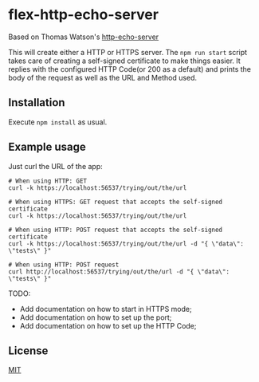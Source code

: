 # flex-http-echo-server

Based on Thomas Watson's [http-echo-server](https://github.com/watson/http-echo-server)

This will create either a HTTP or HTTPS server. The ```npm run start``` script takes care of creating a self-signed certificate to make things easier.
It replies with the configured HTTP Code(or 200 as a default) and prints the body of the request as well as the URL and Method used.

## Installation

Execute ```npm install``` as usual.

## Example usage

Just curl the URL of the app:

```
# When using HTTP: GET
curl -k https://localhost:56537/trying/out/the/url

# When using HTTPS: GET request that accepts the self-signed certificate
curl -k https://localhost:56537/trying/out/the/url

# When using HTTP: POST request that accepts the self-signed certificate
curl -k https://localhost:56537/trying/out/the/url -d "{ \"data\": \"tests\" }"

# When using HTTP: POST request
curl http://localhost:56537/trying/out/the/url -d "{ \"data\": \"tests\" }"
```

TODO:
- Add documentation on how to start in HTTPS mode;
- Add documentation on how to set up the port;
- Add documentation on how to set up the HTTP Code;

## License

[MIT](LICENSE)
